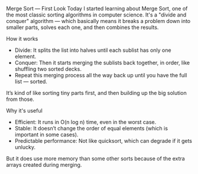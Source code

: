 Merge Sort — First Look
Today I started learning about Merge Sort, one of the most classic sorting algorithms in computer science. It's a "divide and conquer" algorithm — which basically means it breaks a problem down into smaller parts, solves each one, and then combines the results.

How it works
- Divide: It splits the list into halves until each sublist has only one element.
- Conquer: Then it starts merging the sublists back together, in order, like shuffling two sorted decks.
- Repeat this merging process all the way back up until you have the full list — sorted.

It’s kind of like sorting tiny parts first, and then building up the big solution from those.

Why it's useful
- Efficient: It runs in O(n log n) time, even in the worst case.
- Stable: It doesn’t change the order of equal elements (which is important in some cases).
- Predictable performance: Not like quicksort, which can degrade if it gets unlucky.

But it does use more memory than some other sorts because of the extra arrays created during merging.
